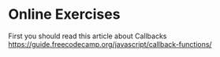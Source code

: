 # Online Exercises

First you should read this article about Callbacks
https://guide.freecodecamp.org/javascript/callback-functions/
